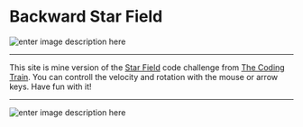 # Backward Star Field
![enter image description here](https://shiffman.net/images/train.png)

---

This site is mine version of the [Star Field](https://thecodingtrain.com/CodingChallenges/001-starfield.html) code challenge from [The Coding Train](https://thecodingtrain.com/).
You can controll the velocity and rotation with the mouse or arrow keys. Have fun with it!

---

![enter image description here](https://i.imgur.com/orgx3Ia.png)
